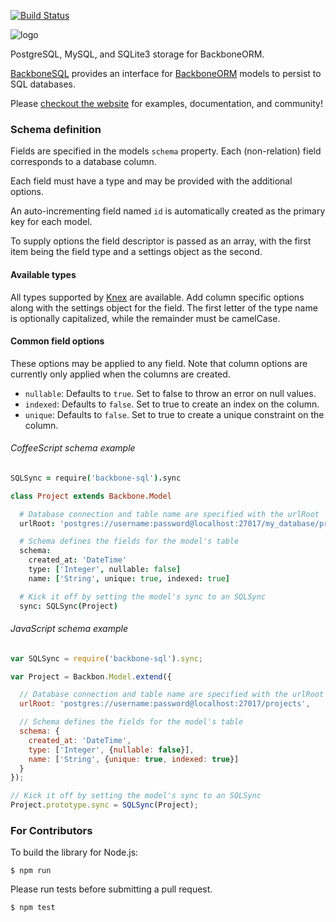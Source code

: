 [![Build Status](https://travis-ci.org/vidigami/backbone-sql.svg?branch=develop)](https://travis-ci.org/vidigami/backbone-sql)

![logo](https://github.com/vidigami/backbone-sql/raw/master/media/logo.png)

PostgreSQL, MySQL, and SQLite3 storage for BackboneORM.

[BackboneSQL](http://vidigami.github.io/backbone-orm/backbone-sql.html) provides an interface for [BackboneORM](http://vidigami.github.io/backbone-orm) models to persist to SQL databases.

Please [checkout the website](http://vidigami.github.io/backbone-orm/) for examples, documentation, and community!

### Schema definition

Fields are specified in the models `schema` property. Each (non-relation) field corresponds to a database column.

Each field must have a type and may be provided with the additional options.

An auto-incrementing field named `id` is automatically created as the primary key for each model.

To supply options the field descriptor is passed as an array, with the first item being the field type and a settings object
as the second.

#### Available types
All types supported by [Knex](http://knexjs.org/#Schema-increments) are available. Add column specific options along
with the settings object for the field.
The first letter of the type name is optionally capitalized, while the remainder must be camelCase.

#### Common field options
These options may be applied to any field. Note that column options are currently only applied when the columns are created.

* `nullable`: Defaults to `true`. Set to false to throw an error on null values.
* `indexed`: Defaults to `false`. Set to true to create an index on the column.
* `unique`: Defaults to `false`. Set to true to create a unique constraint on the column.

###### CoffeeScript schema example

```coffeescript
SQLSync = require('backbone-sql').sync

class Project extends Backbone.Model

  # Database connection and table name are specified with the urlRoot
  urlRoot: 'postgres://username:password@localhost:27017/my_database/projects'

  # Schema defines the fields for the model's table
  schema:
    created_at: 'DateTime'
    type: ['Integer', nullable: false]
    name: ['String', unique: true, indexed: true]

  # Kick it off by setting the model's sync to an SQLSync
  sync: SQLSync(Project)
```

###### JavaScript schema example

```javascript
var SQLSync = require('backbone-sql').sync;

var Project = Backbon.Model.extend({

  // Database connection and table name are specified with the urlRoot
  urlRoot: 'postgres://username:password@localhost:27017/projects',

  // Schema defines the fields for the model's table
  schema: {
    created_at: 'DateTime',
    type: ['Integer', {nullable: false}],
    name: ['String', {unique: true, indexed: true}]
  }
});

// Kick it off by setting the model's sync to an SQLSync
Project.prototype.sync = SQLSync(Project);
```

### For Contributors

To build the library for Node.js:

```
$ npm run
```

Please run tests before submitting a pull request.

```
$ npm test
```
